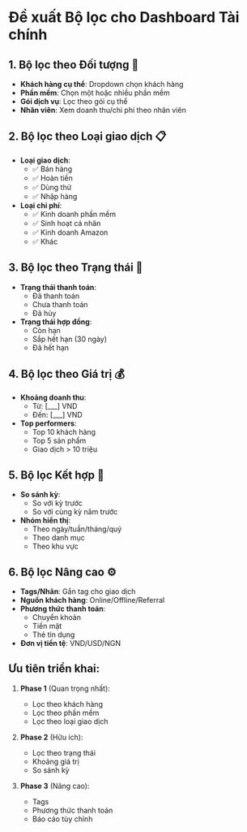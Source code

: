 # Đề xuất Bộ lọc cho Dashboard Tài chính

## 1. **Bộ lọc theo Đối tượng** 🎯
- **Khách hàng cụ thể**: Dropdown chọn khách hàng
- **Phần mềm**: Chọn một hoặc nhiều phần mềm
- **Gói dịch vụ**: Lọc theo gói cụ thể
- **Nhân viên**: Xem doanh thu/chi phí theo nhân viên

## 2. **Bộ lọc theo Loại giao dịch** 📋
- **Loại giao dịch**: 
  - ✅ Bán hàng
  - ✅ Hoàn tiền
  - ✅ Dùng thử
  - ✅ Nhập hàng
- **Loại chi phí**:
  - ✅ Kinh doanh phần mềm
  - ✅ Sinh hoạt cá nhân
  - ✅ Kinh doanh Amazon
  - ✅ Khác

## 3. **Bộ lọc theo Trạng thái** 🚦
- **Trạng thái thanh toán**:
  - Đã thanh toán
  - Chưa thanh toán
  - Đã hủy
- **Trạng thái hợp đồng**:
  - Còn hạn
  - Sắp hết hạn (30 ngày)
  - Đã hết hạn

## 4. **Bộ lọc theo Giá trị** 💰
- **Khoảng doanh thu**: 
  - Từ: [___] VND
  - Đến: [___] VND
- **Top performers**:
  - Top 10 khách hàng
  - Top 5 sản phẩm
  - Giao dịch > 10 triệu

## 5. **Bộ lọc Kết hợp** 🔄
- **So sánh kỳ**:
  - So với kỳ trước
  - So với cùng kỳ năm trước
- **Nhóm hiển thị**:
  - Theo ngày/tuần/tháng/quý
  - Theo danh mục
  - Theo khu vực

## 6. **Bộ lọc Nâng cao** ⚙️
- **Tags/Nhãn**: Gắn tag cho giao dịch
- **Nguồn khách hàng**: Online/Offline/Referral
- **Phương thức thanh toán**: 
  - Chuyển khoản
  - Tiền mặt
  - Thẻ tín dụng
- **Đơn vị tiền tệ**: VND/USD/NGN

## Ưu tiên triển khai:
1. **Phase 1** (Quan trọng nhất):
   - Lọc theo khách hàng
   - Lọc theo phần mềm
   - Lọc theo loại giao dịch

2. **Phase 2** (Hữu ích):
   - Lọc theo trạng thái
   - Khoảng giá trị
   - So sánh kỳ

3. **Phase 3** (Nâng cao):
   - Tags
   - Phương thức thanh toán
   - Báo cáo tùy chỉnh